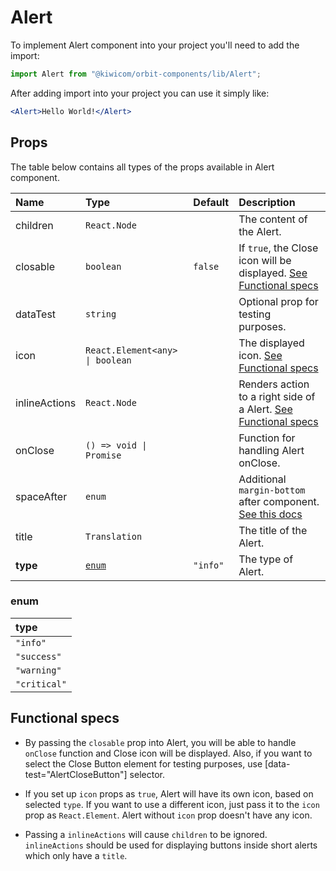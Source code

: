 # Alert

To implement Alert component into your project you'll need to add the import:

```jsx
import Alert from "@kiwicom/orbit-components/lib/Alert";
```

After adding import into your project you can use it simply like:

```jsx
<Alert>Hello World!</Alert>
```

## Props

The table below contains all types of the props available in Alert component.

| Name          | Type                            | Default  | Description                                                                                                                                     |
| :------------ | :------------------------------ | :------- | :---------------------------------------------------------------------------------------------------------------------------------------------- |
| children      | `React.Node`                    |          | The content of the Alert.                                                                                                                       |
| closable      | `boolean`                       | `false`  | If `true`, the Close icon will be displayed. [See Functional specs](#functional-specs)                                                          |
| dataTest      | `string`                        |          | Optional prop for testing purposes.                                                                                                             |
| icon          | `React.Element<any> \| boolean` |          | The displayed icon. [See Functional specs](#functional-specs)                                                                                   |
| inlineActions | `React.Node`                    |          | Renders action to a right side of a Alert. [See Functional specs](#functional-specs)                                                            |
| onClose       | `() => void \| Promise`         |          | Function for handling Alert onClose.                                                                                                            |
| spaceAfter    | `enum`                          |          | Additional `margin-bottom` after component. [See this docs](https://github.com/kiwicom/orbit-components/tree/master/src/common/getSpacingToken) |
| title         | `Translation`                   |          | The title of the Alert.                                                                                                                         |
| **type**      | [`enum`](#enum)                 | `"info"` | The type of Alert.                                                                                                                              |

### enum

| type         |
| :----------- |
| `"info"`     |
| `"success"`  |
| `"warning"`  |
| `"critical"` |

## Functional specs

- By passing the `closable` prop into Alert, you will be able to handle `onClose` function and Close icon will be displayed. Also, if you want to select the Close Button element for testing purposes, use [data-test="AlertCloseButton"] selector.

- If you set up `icon` props as `true`, Alert will have its own icon, based on selected `type`. If you want to use a different icon, just pass it to the `icon` prop as `React.Element`. Alert without `icon` prop doesn't have any icon.

- Passing a `inlineActions` will cause `children` to be ignored. `inlineActions` should be used for displaying buttons inside short alerts which only have a `title`.
